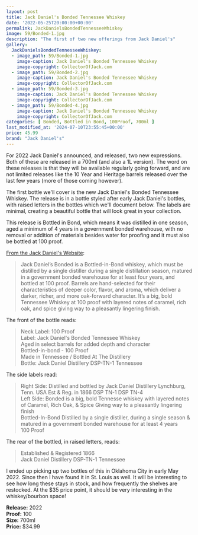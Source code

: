 ```yaml
---
layout: post
title: Jack Daniel's Bonded Tennessee Whiskey
date: '2022-05-25T20:00:00+00:00'
permalink: JackDanielsBondedTennesseeWhiskey
image: 59/Bonded-1.jpg
description: "The first of two new offerings from Jack Daniel's"
gallery:
  JackDanielsBondedTennesseeWhiskey:
  - image_path: 59/Bonded-1.jpg
    image-caption: Jack Daniel's Bonded Tennessee Whiskey
    image-copyright: CollectorOfJack.com
  - image_path: 59/Bonded-2.jpg
    image-caption: Jack Daniel's Bonded Tennessee Whiskey
    image-copyright: CollectorOfJack.com
  - image_path: 59/Bonded-3.jpg
    image-caption: Jack Daniel's Bonded Tennessee Whiskey
    image-copyright: CollectorOfJack.com
  - image_path: 59/Bonded-4.jpg
    image-caption: Jack Daniel's Bonded Tennessee Whiskey
    image-copyright: CollectorOfJack.com
categories: [ Bonded, Bottled in Bond, 100Proof, 700ml ]
last_modified_at: '2024-07-10T23:55:45+00:00'
price: 45.99
brand: "Jack Daniel's"
---
```

For 2022 Jack Daniel's announced, and released, two new expressions. Both of these are released in a 700ml (and also a 1L version). The word on these releases is that they will be available regularly going forward, and are not limited releases like the 10 Year and Heritage barrels released over the last few years (more of those coming however).

The first bottle we'll cover is the new Jack Daniel's Bonded Tennessee Whiskey. The release is in a bottle styled after early Jack Daniel's bottles, with raised letters in the bottles which we'll document below. The labels are minimal, creating a beautiful bottle that will look great in your collection.

This release is Bottled in Bond, which means it was distilled in one season, aged a minimum of 4 years in a government bonded warehouse, with no removal or addition of materials besides water for proofing and it must also be bottled at 100 proof.

[From the Jack Daniel's Website](https://www.jackdaniels.com/en-us/whiskey/bonded-experience):
> Jack Daniel’s Bonded is a Bottled-in-Bond whiskey, which must be distilled by a single distiller during a single distillation season, matured in a government bonded warehouse for at least four years, and bottled at 100 proof.  Barrels are hand-selected for their characteristics of deeper color, flavor, and aroma, which deliver a darker, richer, and more oak-forward character. It’s a big, bold Tennessee Whiskey at 100 proof with layered notes of caramel, rich oak, and spice giving way to a pleasantly lingering finish.

The front of the bottle reads:
> Neck Label: 100 Proof  
> Label: Jack Daniel's Bonded Tennessee Whiskey  
> Aged in select barrels for added depth and character  
> Bottled-in-bond - 100 Proof  
> Made in Tennessee / Bottled At The Distillery  
> Bottle: Jack Daniel Distillery DSP-TN-1 Tennessee  

The side labels read:
> Right Side: Distilled and bottled by Jack Daniel Distillery Lynchburg, Tenn. USA
Est & Reg. in 1866 DSP TN-1 DSP TN-4  
> Left Side: Bonded is a big, bold Tennesse whiskey with layered notes of Caramel, Rich Oak, & Spice Giving way to a pleasantly lingering finish  
> Bottled-In-Bond Distilled by a single distiller, during a single season & matured in a government bonded warehouse for at least 4 years  
> 100 Proof  

The rear of the bottled, in raised letters, reads:
> Established & Registered 1866  
> Jack Daniel Distillery DSP-TN-1 Tennessee  

I ended up picking up two bottles of this in Oklahoma City in early May 2022. Since then I have found it in St. Louis as well. It will be interesting to see how long these stays in stock, and how frequently the shelves are restocked. At the $35 price point, it should be very interesting in the whiskey/bourbon space!

**Release:** 2022  
**Proof:** 100  
**Size:** 700ml  
**Price:** $34.99  

